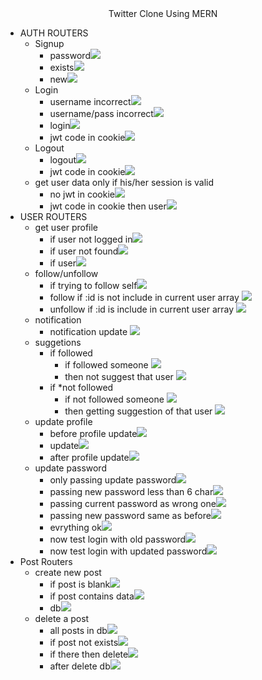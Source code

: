<div align="center">
    Twitter Clone Using MERN
</div>
<ul>
<!-- auth -->
    <li>
    AUTH ROUTERS
    <ul>
    <!-- signup -->
        <li>
        Signup
            <ul>
                <li>password<img src="./output/i3.png"></li>
                <li>exists<img src="./output/i2.png"></li>
                <li>new<img src="./output/i1.png"></li>
            </ul>
        </li>
    <!-- login -->
    <li>
        Login
            <ul>
                <li>username incorrect<img src="./output/i6.png"></li>
                <li>username/pass incorrect<img src="./output/i5.png"></li>
                <li>login<img src="./output/i4.png"></li>
                <li>jwt code in cookie<img src="./output/i7.png"></li>
            </ul>
        </li>  
    <!-- logout -->
    <li>
        Logout
            <ul>
                <li>logout<img src="./output/i8.png"></li>
                <li>jwt code in cookie<img src="./output/i9.png"></li>
            </ul>
        </li>
    <!-- get user data only if his/her session is valid -->
    <li>
        get user data only if his/her session is valid
            <ul>
                <li>no jwt in cookie<img src="./output/i10.png"></li>
                <li>jwt code in cookie then user<img src="./output/i11.png"></li>
            </ul>
        </li>
    </ul>
    </li>
<!-- user -->
<li>
    USER ROUTERS
    <ul>
    <!-- get user profile -->
        <li>
        get user profile
            <ul>
                <li>if user not logged in<img src="./output/i13.png"></li>
                <li>if user not found<img src="./output/i14.png"></li>
                <li>if user<img src="./output/i12.png"></li>
            </ul>
        </li>
        <!-- follow/unfollow -->
         <li>
        follow/unfollow
            <ul>
                <li>if trying to follow self<img src="./output/i15.png"></li>
                <li>follow if :id is not include in current user array <img src="./output/i16.png"></li>
                <li>unfollow if :id is include in current user array <img src="./output/i17.png"></li>
            </ul>
        </li>
        <!-- notification -->
         <li>
        notification
            <ul>
                <li>notification update <img src="./output/i18.png"></li>
            </ul>
        </li> 
        <!-- suggetions -->
         <li>
        suggetions
            <ul>
                <li>if followed 
                    <ul>
                        <li>if followed someone <img src="./output/i19.png"></li>
                        <li>then not suggest that user <img src="./output/i20.png"></li>
                    </ul>
                </li>
                <li>if *not followed 
                    <ul>
                        <li>if not followed someone <img src="./output/i21.png"></li>
                        <li>then getting suggestion of that user <img src="./output/i22.png"></li>
                    </ul>
                </li>
            </ul>
        </li>
        <!-- update profile  -->
           <li>
        update profile 
            <ul>
                <li>before profile update<img src="./output/i23.png"></li>
                <li>update<img src="./output/i24.png"></li>
                <li>after profile update<img src="./output/i25.png"></li>
            </ul>
        </li> 
        <!-- update password -->
         <li>
        update password 
            <ul>
                <li>only passing update password<img src="./output/i26.png"></li>
                <li>passing new password less than 6 char<img src="./output/i27.png"></li>
                <li>passing current password as wrong one<img src="./output/i28.png"></li>
                <li>passing new password same as before<img src="./output/i29.png"></li>
                <li>evrything ok<img src="./output/i30.png"></li>
                <li>now test login with old password<img src="./output/i31.png"></li>
                <li>now test login with updated password<img src="./output/i32.png"></li>
            </ul>
        </li> 
    </ul>
    <!-- posts -->
    <li>
    Post Routers
        <ul>
        <!-- create new post -->
            <li>
            create new post 
                <ul>
                    <li>if post is blank<img src="./output/i33.png"></li>
                    <li>if post contains data<img src="./output/i34.png"></li>
                    <li>db<img src="./output/i37.png"></li>
                    </ul>
            </li>
        <!-- delete a post -->
        <li>
            delete a post 
                <ul>
                    <li>all posts in db<img src="./output/i37.png"></li>
                    <li>if post not exists<img src="./output/i36.png"></li>
                    <li>if there then delete<img src="./output/i35.png"></li>
                    <li>after delete db<img src="./output/i38.png"></li>
                    </ul>
            </li>
        </ul>
    </li>
</ul>
